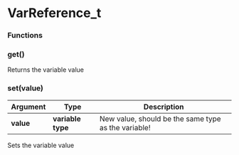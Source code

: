 # VarReference\_t

### Functions

### get()

Returns the variable value

### set(value)

| Argument  | Type              | Description                                         |
| --------- | ----------------- | --------------------------------------------------- |
| **value** | **variable type** | New value, should be the same type as the variable! |

Sets the variable value
